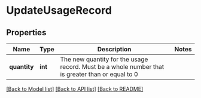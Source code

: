 # UpdateUsageRecord

## Properties
Name | Type | Description | Notes
------------ | ------------- | ------------- | -------------
**quantity** | **int** | The new quantity for the usage record. Must be a whole number that is greater than or equal to 0 | 

[[Back to Model list]](../README.md#documentation-for-models) [[Back to API list]](../README.md#documentation-for-api-endpoints) [[Back to README]](../README.md)


